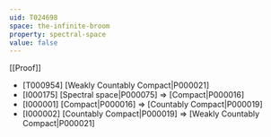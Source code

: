```yaml
---
uid: T024698
space: the-infinite-broom
property: spectral-space
value: false
---
```

[[Proof]]

* [T000954] [Weakly Countably Compact|P000021]
* [I000175] [Spectral space|P000075] => [Compact|P000016]
* [I000001] [Compact|P000016] => [Countably Compact|P000019]
* [I000002] [Countably Compact|P000019] => [Weakly Countably Compact|P000021]

